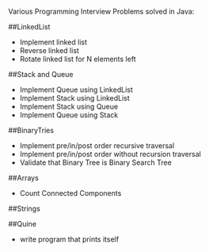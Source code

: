 Various Programming Interview Problems solved in Java:

##LinkedList
 * Implement linked list
 * Reverse linked list
 * Rotate linked list for N elements left

##Stack and Queue
 * Implement Queue using LinkedList
 * Implement Stack using LinkedList
 * Implement Stack using Queue
 * Implement Queue using Stack

##BinaryTries
 * Implement pre/in/post order recursive traversal
 * Implement pre/in/post order without recursion traversal
 * Validate that Binary Tree is Binary Search Tree

##Arrays
 * Count Connected Components

##Strings


##Quine
 * write program that prints itself